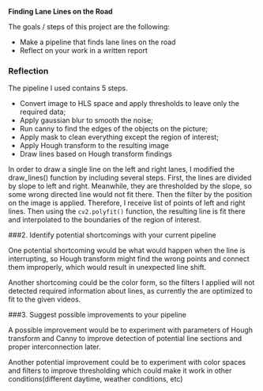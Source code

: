 **Finding Lane Lines on the Road**

The goals / steps of this project are the following:
* Make a pipeline that finds lane lines on the road
* Reflect on your work in a written report


### Reflection

The pipeline I used contains 5 steps.
  - Convert image to HLS space and apply thresholds to leave only the required data;
  - Apply gaussian blur to smooth the noise;
  - Run canny to find the edges of the objects on the picture;
  - Apply mask to clean everything except the region of interest;
  - Apply Hough transform to the resulting image
  - Draw lines based on Hough transform findings

In order to draw a single line on the left and right lanes, I modified the draw_lines() function by including several steps. First, the lines are divided by slope to left and right. Meanwhile, they are thresholded by the slope, so some wrong directed line would not fit there. Then the filter by the position on the image is applied. Therefore, I receive list of points of left and right lines. Then using the `cv2.polyfit()` function, the resulting line is fit there and interpolated to the boundaries of the region of interest.

###2. Identify potential shortcomings with your current pipeline


One potential shortcoming would be what would happen when the line is interrupting, so Hough transform might find the wrong points and connect them improperly, which would result in unexpected line shift.

Another shortcoming could be the color form, so the filters I applied will not detected required information about lines, as currently the are optimized to fit to the given videos.


###3. Suggest possible improvements to your pipeline

A possible improvement would be to experiment with parameters of Hough transform and Canny to improve detection of potential line sections and proper interconnection later.

Another potential improvement could be to experiment with color spaces and filters to improve thresholding which could make it work in other conditions(different daytime, weather conditions, etc)
